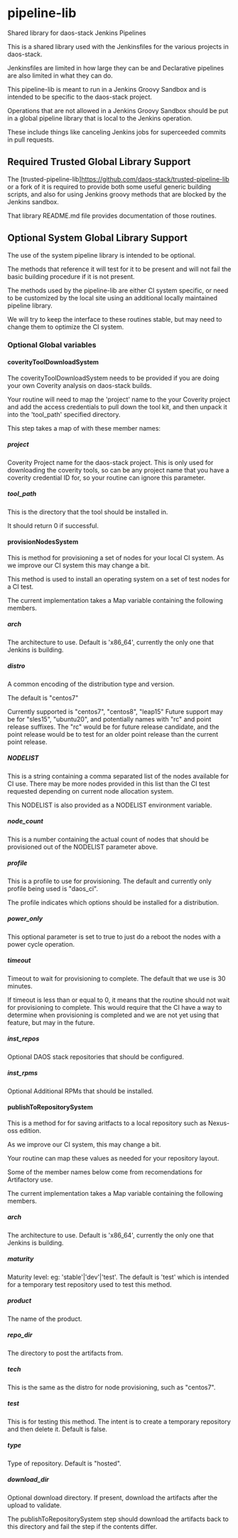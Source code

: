 # pipeline-lib

Shared library for daos-stack Jenkins Pipelines

This is a shared library used with the Jenkinsfiles for the various
projects in daos-stack.

Jenkinsfiles are limited in how large they can be and Declarative pipelines
are also limited in what they can do.

This pipeline-lib is meant to run in a Jenkins Groovy Sandbox and is
intended to be specific to the daos-stack project.

Operations that are not allowed in a Jenkins Groovy Sandbox should be put
in a global pipeline library that is local to the Jenkins operation.

These include things like canceling Jenkins jobs for superceeded commits in
pull requests.

## Required Trusted Global Library Support

The [trusted-pipeline-lib]<https://github.com/daos-stack/trusted-pipeline-lib>
or a fork of it is required to provide both some useful generic building
scripts, and also for using Jenkins groovy methods that are blocked by
the Jenkins sandbox.

That library README.md file provides documentation of those routines.

## Optional System Global Library Support

The use of  the system pipeline library is intended to be optional.

The methods that reference it will test for it to be present and will not
fail the basic building procedure if it is not present.

The methods used by the pipeline-lib are either CI system specific, or need
to be customized by the local site using an additional locally maintained
pipeline library.

We will try to keep the interface to these routines stable, but may need
to change them to optimize the CI system.

### Optional Global variables

#### coverityToolDownloadSystem

The coverityToolDownloadSystem needs to be provided if you are doing
your own Coverity analysis on daos-stack builds.

Your routine will need to map the 'project' name to the your Coverity
project and add the access credentials to pull down the tool kit, and then
unpack it into the 'tool_path' specified directory.

This step takes a map of with these member names:

##### project

Coverity Project name for the daos-stack project.  This is only used
for downloading the coverity tools, so can be any project name that
you have a coverity credential ID for, so your routine can ignore this
parameter.

##### tool_path

This is the directory that the tool should be installed in.

It should return 0 if successful.

#### provisionNodesSystem

This is method for provisioning a set of nodes for your local CI system.
As we improve our CI system this may change a bit.

This method is used to install an operating system on a set of test nodes
for a CI test.

The current implementation takes a Map variable containing the following
members.

##### arch

The architecture to use.  Default is 'x86_64', currently the only one that
Jenkins is building.

##### distro

A common encoding of the distribution type and version.

The default is "centos7"

Currently supported is "centos7", "centos8", "leap15"
Future support may be for "sles15", "ubuntu20", and potentially names
with "rc" and point release suffixes.  The "rc" would be for future release
candidate, and the point release would be to test for an older point release
than the current point release.

##### NODELIST

This is a string containing a comma separated list of the nodes available for
CI use.  There may be more nodes provided in this list than the CI test
requested depending on current node allocation system.

This NODELIST is also provided as a NODELIST environment variable.

##### node_count

This is a number containing the actual count of nodes that should be
provisioned out of the NODELIST parameter above.

##### profile

This is a profile to use for provisioning.  The default and currently only
profile being used is "daos_ci".

The profile indicates which options should be installed for a distribution.

##### power_only

This optional parameter is set to true to just do a reboot the nodes
with a power cycle operation.

##### timeout

Timeout to wait for provisioning to complete.  The default that we use is
30 minutes.

If timeout is less than or equal to 0, it means that the routine should
not wait for provisioning to complete.  This would require that the CI
have a way to determine when provisioning is completed and we are not yet
using that feature, but may in the future.

##### inst_repos

Optional DAOS stack repositories that should be configured.

##### inst_rpms

Optional Additional RPMs that should be installed.

#### publishToRepositorySystem

This is a method for for saving aritfacts to a local repository such as
Nexus-oss edition.

As we improve our CI system, this may change a bit.

Your routine can map these values as needed for your repository layout.

Some of the member names below come from recomendations for Artifactory
use.

The current implementation takes a Map variable containing the following
members.

##### arch

The architecture to use.  Default is 'x86_64', currently the only one that
Jenkins is building.

##### maturity

Maturity level: eg: 'stable'|'dev'|'test'.  The default is 'test' which
is intended for a temporary test repository used to test this method.

##### product

The name of the product.

##### repo_dir

The directory to post the artifacts from.

##### tech

This is the same as the distro for node provisioning, such as "centos7".

##### test

This is for testing this method.  The intent is to create a temporary
repository and then delete it.  Default is false.

##### type

Type of repository.  Default is "hosted".

##### download_dir

Optional download directory.  If present, download the artifacts after the
upload to validate.

The publishToRepositorySystem step should download the artifacts back to
this directory and fail the step if the contents differ.
